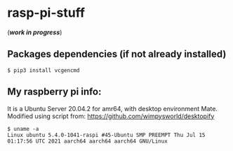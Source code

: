 # rasp-pi-stuff

(***work in progress***)

## Packages dependencies (if not already installed)

`$ pip3 install vcgencmd`

## My raspberry pi info:
It is a Ubuntu Server 20.04.2 for amr64, with desktop environment Mate. Modified using script from: https://github.com/wimpysworld/desktopify

```
$ uname -a
Linux ubuntu 5.4.0-1041-raspi #45-Ubuntu SMP PREEMPT Thu Jul 15 01:17:56 UTC 2021 aarch64 aarch64 aarch64 GNU/Linux
```

